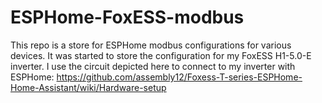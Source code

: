 # ESPHome-FoxESS-modbus

This repo is a store for ESPHome modbus configurations for various devices.
It was started to store the configuration for my FoxESS H1-5.0-E inverter.
I use the circuit depicted here to connect to my inverter with ESPHome: https://github.com/assembly12/Foxess-T-series-ESPHome-Home-Assistant/wiki/Hardware-setup 
